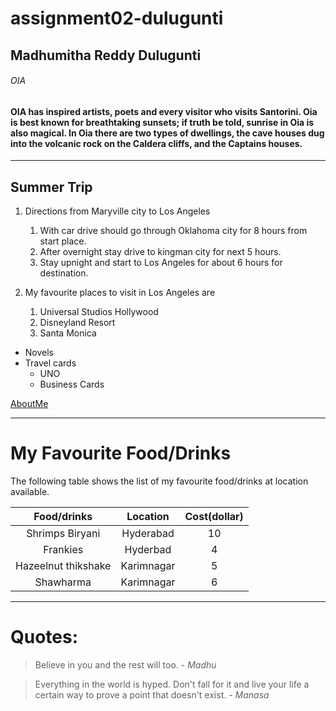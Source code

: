 # assignment02-dulugunti

## Madhumitha Reddy Dulugunti
###### OIA
#### OIA has inspired **artists**, __poets__ and every visitor who visits Santorini. Oia is best known for breathtaking sunsets; if truth be told, sunrise in Oia is also magical. In Oia there are two types of dwellings, the cave houses dug into the volcanic rock on the Caldera cliffs, and the Captains houses. 

---
## Summer Trip

1. Directions from Maryville city to Los Angeles
    1. With car drive should go through Oklahoma city for 8 hours from start place.
    2. After overnight stay drive to kingman city for next 5 hours.
    3. Stay upnight and start to Los Angeles for about 6 hours for destination.

2. My favourite places to visit in Los Angeles are
    1. Universal Studios Hollywood
    2. Disneyland Resort
    3. Santa Monica

* Novels
* Travel cards
    * UNO
    * Business Cards

[AboutMe](https://github.com/s545252/assignment02-dulugunti/blob/main/AboutMe.md)

---
# My Favourite Food/Drinks

The following table shows the list of my favourite food/drinks at location available.

| **Food/drinks**          | **Location** | **Cost(dollar)**|
|:----------------:| :------------: | :------: |
| Shrimps Biryani   | Hyderabad | 10 |
| Frankies | Hyderbad | 4 |
| Hazeelnut thikshake| Karimnagar | 5|
|Shawharma | Karimnagar | 6 |

---

# Quotes:
> Believe in you and the rest will too. - *Madhu*

> Everything in the world is hyped. Don't fall for it and live your life a certain way to prove a point that doesn't exist. - *Manasa*